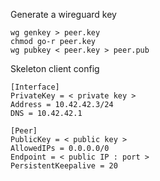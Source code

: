 Generate a wireguard key
```
wg genkey > peer.key
chmod go-r peer.key
wg pubkey < peer.key > peer.pub
```

Skeleton client config
```
[Interface]
PrivateKey = < private key >
Address = 10.42.42.3/24
DNS = 10.42.42.1

[Peer]
PublicKey = < public key > 
AllowedIPs = 0.0.0.0/0
Endpoint = < public IP : port >
PersistentKeepalive = 20
```
